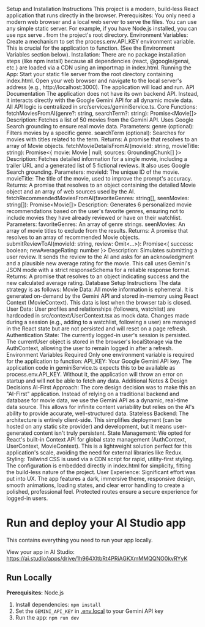 Setup and Installation Instructions
This project is a modern, build-less React application that runs directly in the browser.
Prerequisites: You only need a modern web browser and a local web server to serve the files. You can use any simple static server. For example, if you have Node.js installed, you can use npx serve . from the project's root directory.
Environment Variables: Create a mechanism to set the process.env.API_KEY environment variable. This is crucial for the application to function. (See the Environment Variables section below).
Installation: There are no package installation steps (like npm install) because all dependencies (react, @google/genai, etc.) are loaded via a CDN using an importmap in index.html.
Running the App:
Start your static file server from the root directory containing index.html.
Open your web browser and navigate to the local server's address (e.g., http://localhost:3000). The application will load and run.
API Documentation
The application does not have its own backend API. Instead, it interacts directly with the Google Gemini API for all dynamic movie data. All API logic is centralized in src/services/geminiService.ts.
Core Functions:
fetchMoviesFromAI(genre?: string, searchTerm?: string): Promise<Movie[]>
Description: Fetches a list of 50 movies from the Gemini API. Uses Google Search grounding to ensure real movie data.
Parameters:
genre (optional): Filters movies by a specific genre.
searchTerm (optional): Searches for movies with titles related to the term.
Returns: A promise that resolves to an array of Movie objects.
fetchMovieDetailsFromAI(movieId: string, movieTitle: string): Promise<{ movie: Movie | null; sources: GroundingChunk[] }>
Description: Fetches detailed information for a single movie, including a trailer URL and a generated list of 5 fictional reviews. It also uses Google Search grounding.
Parameters:
movieId: The unique ID of the movie.
movieTitle: The title of the movie, used to improve the prompt's accuracy.
Returns: A promise that resolves to an object containing the detailed Movie object and an array of web sources used by the AI.
fetchRecommendedMoviesFromAI(favoriteGenres: string[], seenMovies: string[]): Promise<Movie[]>
Description: Generates 6 personalized movie recommendations based on the user's favorite genres, ensuring not to include movies they have already reviewed or have on their watchlist.
Parameters:
favoriteGenres: An array of genre strings.
seenMovies: An array of movie titles to exclude from the results.
Returns: A promise that resolves to an array of recommended Movie objects.
submitReviewToAI(movieId: string, review: Omit<...>): Promise<{ success: boolean; newAverageRating: number }>
Description: Simulates submitting a user review. It sends the review to the AI and asks for an acknowledgment and a plausible new average rating for the movie. This call uses Gemini's JSON mode with a strict responseSchema for a reliable response format.
Returns: A promise that resolves to an object indicating success and the new calculated average rating.
Database Setup Instructions
The data strategy is as follows:
Movie Data: All movie information is ephemeral. It is generated on-demand by the Gemini API and stored in-memory using React Context (MovieContext). This data is lost when the browser tab is closed.
User Data: User profiles and relationships (followers, watchlist) are hardcoded in src/context/UserContext.tsx as mock data. Changes made during a session (e.g., adding to a watchlist, following a user) are managed in the React state but are not persisted and will reset on a page refresh.
Authentication State: The currently logged-in user's session is persisted. The currentUser object is stored in the browser's localStorage via the AuthContext, allowing the user to remain logged in after a refresh.
Environment Variables Required
Only one environment variable is required for the application to function:
API_KEY: Your Google Gemini API key.
The application code in geminiService.ts expects this to be available as process.env.API_KEY. Without it, the application will throw an error on startup and will not be able to fetch any data.
Additional Notes & Design Decisions
AI-First Approach: The core design decision was to make this an "AI-First" application. Instead of relying on a traditional backend and database for movie data, we use the Gemini API as a dynamic, real-time data source. This allows for infinite content variability but relies on the AI's ability to provide accurate, well-structured data.
Stateless Backend: The architecture is entirely client-side. This simplifies deployment (can be hosted on any static site provider) and development, but it means user-generated content isn't truly persistent.
State Management: We opted for React's built-in Context API for global state management (AuthContext, UserContext, MovieContext). This is a lightweight solution perfect for this application's scale, avoiding the need for external libraries like Redux.
Styling: Tailwind CSS is used via a CDN script for rapid, utility-first styling. The configuration is embedded directly in index.html for simplicity, fitting the build-less nature of the project.
User Experience: Significant effort was put into UX. The app features a dark, immersive theme, responsive design, smooth animations, loading states, and clear error handling to create a polished, professional feel. Protected routes ensure a secure experience for logged-in users.


# Run and deploy your AI Studio app

This contains everything you need to run your app locally.

View your app in AI Studio: https://ai.studio/apps/drive/1h964XltbRt4PRiAGKXmMMQQNO0kvRYyK

## Run Locally

**Prerequisites:**  Node.js


1. Install dependencies:
   `npm install`
2. Set the `GEMINI_API_KEY` in [.env.local](.env.local) to your Gemini API key
3. Run the app:
   `npm run dev`
